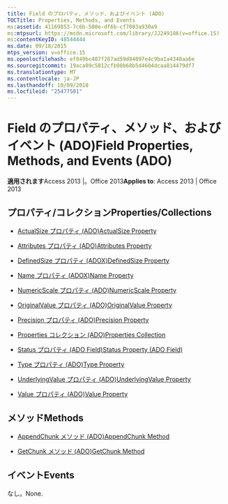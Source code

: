 ```yaml
---
title: Field のプロパティ、メソッド、およびイベント (ADO)
TOCTitle: Properties, Methods, and Events
ms:assetid: 41169853-7c6b-500e-df6b-cf7083a930a9
ms:mtpsurl: https://msdn.microsoft.com/library/JJ249186(v=office.15)
ms:contentKeyID: 48544444
ms.date: 09/18/2015
mtps_version: v=office.15
ms.openlocfilehash: ef049bc407f287ad59d84097e4c9ba1a4340aa6e
ms.sourcegitcommit: 19aca09c5812cfb98b68b5d4604dcaa814479df7
ms.translationtype: MT
ms.contentlocale: ja-JP
ms.lasthandoff: 10/09/2018
ms.locfileid: "25477501"
---
```

# <a name="field-properties-methods-and-events-ado"></a><span data-ttu-id="31980-102">Field のプロパティ、メソッド、およびイベント (ADO)</span><span class="sxs-lookup"><span data-stu-id="31980-102">Field Properties, Methods, and Events (ADO)</span></span>


<span data-ttu-id="31980-103">**適用されます**Access 2013 |。Office 2013</span><span class="sxs-lookup"><span data-stu-id="31980-103">**Applies to**: Access 2013 | Office 2013</span></span>

## <a name="propertiescollections"></a><span data-ttu-id="31980-104">プロパティ/コレクション</span><span class="sxs-lookup"><span data-stu-id="31980-104">Properties/Collections</span></span>

- [<span data-ttu-id="31980-105">ActualSize プロパティ (ADO)</span><span class="sxs-lookup"><span data-stu-id="31980-105">ActualSize Property</span></span>](actualsize-property-ado.md)

- [<span data-ttu-id="31980-106">Attributes プロパティ (ADO)</span><span class="sxs-lookup"><span data-stu-id="31980-106">Attributes Property</span></span>](attributes-property-ado.md)

- [<span data-ttu-id="31980-107">DefinedSize プロパティ (ADOX)</span><span class="sxs-lookup"><span data-stu-id="31980-107">DefinedSize Property</span></span>](definedsize-property-ado.md)

- [<span data-ttu-id="31980-108">Name プロパティ (ADOX)</span><span class="sxs-lookup"><span data-stu-id="31980-108">Name Property</span></span>](name-property-ado.md)

- [<span data-ttu-id="31980-109">NumericScale プロパティ (ADO)</span><span class="sxs-lookup"><span data-stu-id="31980-109">NumericScale Property</span></span>](numericscale-property-ado.md)

- [<span data-ttu-id="31980-110">OriginalValue プロパティ (ADO)</span><span class="sxs-lookup"><span data-stu-id="31980-110">OriginalValue Property</span></span>](originalvalue-property-ado.md)

- [<span data-ttu-id="31980-111">Precision プロパティ (ADO)</span><span class="sxs-lookup"><span data-stu-id="31980-111">Precision Property</span></span>](precision-property-ado.md)

- [<span data-ttu-id="31980-112">Properties コレクション (ADO)</span><span class="sxs-lookup"><span data-stu-id="31980-112">Properties Collection</span></span>](properties-collection-ado.md)

- [<span data-ttu-id="31980-113">Status プロパティ (ADO Field)</span><span class="sxs-lookup"><span data-stu-id="31980-113">Status Property (ADO Field)</span></span>](status-property-ado-field.md)

- [<span data-ttu-id="31980-114">Type プロパティ (ADO)</span><span class="sxs-lookup"><span data-stu-id="31980-114">Type Property</span></span>](type-property-ado.md)

- [<span data-ttu-id="31980-115">UnderlyingValue プロパティ (ADO)</span><span class="sxs-lookup"><span data-stu-id="31980-115">UnderlyingValue Property</span></span>](underlyingvalue-property-ado.md)

- [<span data-ttu-id="31980-116">Value プロパティ (ADO)</span><span class="sxs-lookup"><span data-stu-id="31980-116">Value Property</span></span>](value-property-ado.md)

## <a name="methods"></a><span data-ttu-id="31980-117">メソッド</span><span class="sxs-lookup"><span data-stu-id="31980-117">Methods</span></span>

- [<span data-ttu-id="31980-118">AppendChunk メソッド (ADO)</span><span class="sxs-lookup"><span data-stu-id="31980-118">AppendChunk Method</span></span>](appendchunk-method-ado.md)

- [<span data-ttu-id="31980-119">GetChunk メソッド (ADO)</span><span class="sxs-lookup"><span data-stu-id="31980-119">GetChunk Method</span></span>](getchunk-method-ado.md)

## <a name="events"></a><span data-ttu-id="31980-120">イベント</span><span class="sxs-lookup"><span data-stu-id="31980-120">Events</span></span>

<span data-ttu-id="31980-121">なし。</span><span class="sxs-lookup"><span data-stu-id="31980-121">None.</span></span>

